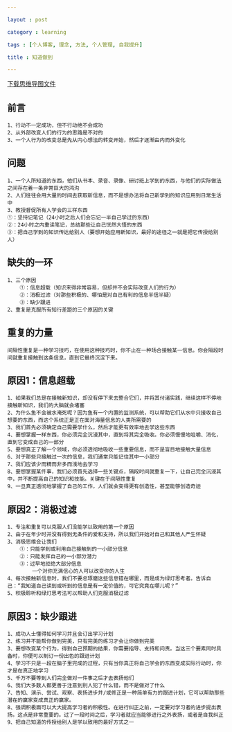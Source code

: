 ```yaml
---

layout : post

category : learning

tags : [个人博客, 理念, 方法, 个人管理, 自我提升]

title : 知道做到

---
```


[下载思维导图文件](https://www.mindmeister.com/external/drive/do_open?file_id=0B6K98da0px63anNRTWRzN0FHVHc)

## 前言

	1、行动不一定成功，但不行动绝不会成功
	2、从外部改变人们的行为的思路是不对的
	3、一个人行为的改变总是先从内心想法的转变开始，然后才逐渐由内而外变化

## 问题

	1、一个人所知道的东西，他们从书本、录音、录像、研讨班上学到的东西，与他们的实际做法之间存在着一条非常巨大的鸿沟
	2、人们往往会用大量的时间去获取新信息，而不是想办法将自己新学到的知识应用到日常生活中
	3、教授督促所有人学会的三样东西
	①：坚持记笔记（24小时之后人们会忘记一半自己学过的东西）
	②：24小时之内重读笔记，总结那些让自己恍然大悟的东西
	③：把自己学到的知识传达给别人（要想开始应用新知识，最好的途径之一就是把它传授给别人）

## 缺失的一环

	1、三个原因
		①：信息超载（知识来得非常容易，但却并不会实际改变人们的行为）
		②：消极过滤（对那些积极的、哪怕是对自己有利的信息半信半疑）
		③：缺少跟进		
	2、重复是克服所有知行差距的三个原因的关键


## 重复的力量

	间隔性重复是一种学习技巧，在使用这种技巧时，你不止在一种场合接触某一信息。你会隔段时间就重复接触到这条信息，直到它最终沉淀下来。


## 原因1：信息超载

	1、如果我们总是在接触新知识，却没有停下来去整合它们，并将其付诸实践，继续这样不停地接触新知识，我们的大脑就会堵塞
	2、为什么鱼不会被水淹死呢？因为鱼有一个内置的监测系统，可以帮助它们从水中只接收自己想要的东西，而这个系统正是正在面对海量信息的人类所需要的
	3、我们首先必须确定自己需要学什么，然后才能更有效率地去学这些东西
	4、要想掌握一样东西，你必须完全沉浸其中，直到将其完全吸收。你必须慢慢地咀嚼、消化，直到它变成自己的一部分
	5、要想真正了解一个领域，你必须透彻地吸收一些重要信息，而不是盲目地接触大量信息
	6、对于那些只接触过一次的信息，我们通常只能记住其中一小部分
	7、我们应该少而精而非多而浅地去学习
	8、要想掌握某件事，我们必须首先选择一些关键点，隔段时间就重复一下，让自己完全沉浸其中，并不断提高自己的知识和技能。关键在于间隔性重复
	9、一旦真正透彻地掌握了自己的工作，人们就会变得更有创造性，甚至能够创造奇迹

## 原因2：消极过滤
	
	1、专注和重复可以克服人们没能学以致用的第一个原因	
	2、由于在年少时并没有得到无条件的爱和支持，所以我们开始对自己和其他人产生怀疑	
	3、消极思维会让我们
		①：只能学到或利用自己接触到的一小部分信息
		②：只能发挥自己的一小部分潜力
		③：过早地拒绝大部分信息
			一个对你充满信心的人可以改变你的人生
	4、每次接触新信息时，我们不要总琢磨这些信息错在哪里，而是成为绿灯思考者。告诉自己：“我知道自己读到或听到的信息是有一定价值的，可它究竟在哪儿呢？”
	5、积极聆听和绿灯思考法可以帮助人们克服消极过滤	
	
## 原因3：缺少跟进

	1、成功人士懂得如何学习并且会订出学习计划
	2、练习并不能帮你做到完美，只有完美的练习才会让你做到完美
	3、要想改变某个行为，得到自己预期的结果，你需要指导、支持和问责。当这三个要素同时具备时，你便可以制订一份出色的跟进计划
	4、学习不只是一段在脑子里完成的过程，只有当你真正将自己学会的东西变成实际行动时，你才是在真正地学习
	5、千万不要等到人们完全做对一件事之后才去表扬他们
	6、我们大多数人都更善于注意到别人犯了什么错，而不是做对了什么
	7、告知、演示、尝试、观察、表扬进步并/或修正是一种简单有力的跟进计划，它可以帮助那些潜在的赢家变成真正的赢家。
	8、强调积极面可以大大提高学习者的积极性。在进行纠正之前，一定要对学习者的进步提出表扬。这点是非常重要的。过了一段时间之后，学习者就应当能够进行之外表扬，或者是自我纠正
	9、把自己知道的传授给别人是学以致用的最好方式之一